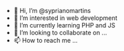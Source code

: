 - 👋 Hi, I’m @syprianomartins
- 👀 I’m interested in web development
- 🌱 I’m currently learning PHP and JS
- 💞️ I’m looking to collaborate on ...
- 📫 How to reach me ...

<!---
syprianomartins/syprianomartins is a ✨ special ✨ repository because its `README.md` (this file) appears on your GitHub profile.
You can click the Preview link to take a look at your changes.
--->
